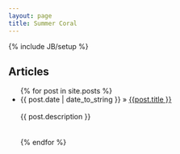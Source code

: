 ```yaml
---
layout: page
title: Summer Coral
---
```

{% include JB/setup %}

## Articles

<ul class="posts">
    {% for post in site.posts %}
        <li class="post">
            <span class="date">{{ post.date | date_to_string  }}</span> &raquo;
            <a class="title" href="{{ site.url }}{{ post.url }}">{{post.title }}</a>
            <br>
            <br>
            {{ post.description }}
            <br><br><br>
        </li>
    {% endfor %}
</ul>

<!--
### Under construction

![建设中]({{ site.img_path }}/UnderConstructionPage.gif)

-->
